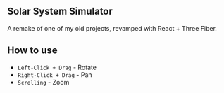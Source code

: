 ## Solar System Simulator
A remake of one of my old projects, revamped with React + Three Fiber.

## How to use
- `Left-Click + Drag` - Rotate
- `Right-Click + Drag` - Pan
- `Scrolling` - Zoom
